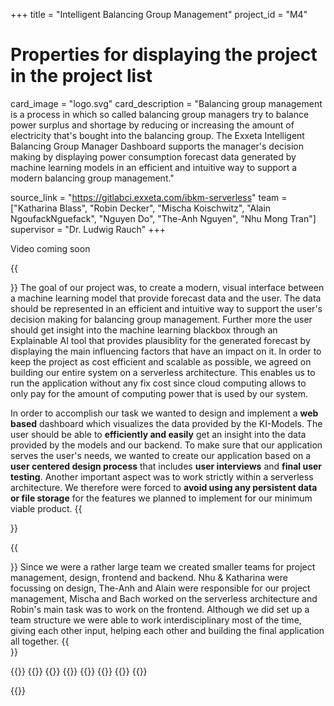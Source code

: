 +++
title = "Intelligent Balancing Group Management"
project_id = "M4"

# Properties for displaying the project in the project list
card_image = "logo.svg"
card_description = "Balancing group management is a process in which so called balancing group managers try to balance power surplus and shortage by reducing or increasing the amount of electricity that's bought into the balancing group. The Exxeta Intelligent Balancing Group Manager Dashboard supports the manager's decision making by displaying power consumption forecast data generated by machine learning models in an efficient and intuitive way to support a modern balancing group management."

source_link = "https://gitlabci.exxeta.com/ibkm-serverless"
team = ["Katharina Blass", "Robin Decker", "Mischa Koischwitz", "Alain NgoufackNguefack", "Nguyen Do", "The-Anh Nguyen", "Nhu Mong Tran"]
supervisor = "Dr. Ludwig Rauch"
+++

Video coming soon

{{<section title="The Objective">}}
The goal of our project was, to create a modern, visual interface between a machine learning model that provide forecast data and the user. The data should be represented in an efficient and intuitive way to support the user's decision making for balancing group management.
Further more the user should get insight into the machine learning blackbox through an Explainable AI tool that provides plausiblity for the generated forecast by displaying the main influencing factors that have an impact on it.
In order to keep the project as cost efficient and scalable as possible, we agreed on building our entire system on a serverless architecture.
This enables us to run the application without any fix cost since cloud computing allows to only pay for the amount of computing power that is used by our system.

In order to accomplish our task we wanted to design and implement a **web based** dashboard which visualizes the data provided by the KI-Models.
The user should be able to **efficiently and easily** get an insight into the data provided by the models and our backend.
To make sure that our application serves the user's needs, we wanted to create our application based on a **user centered design process** that includes **user interviews** and **final user testing**.
Another important aspect was to work strictly within a serverless architecture. We therefore were forced to **avoid using any persistent data or file storage** for the features we planned to implement for our minimum viable product.
{{</section >}}

{{<section title="The Team">}}
Since we were a rather large team we created smaller teams for project management, design, frontend and backend.
Nhu & Katharina were focussing on design, The-Anh and Alain were responsible for our project management, Mischa and Bach worked on the serverless architecture and Robin's main task was to work on the frontend.
Although we did set up a team structure we were able to work interdisciplinary most of the time, giving each other input, helping each other and building the final application all together.
{{</section >}}

{{<gallery>}}
{{<team-member image="nhu.jpg" name="Nhu">}}
{{<team-member image="mischa.png" name="Mischa">}}
{{<team-member image="the.jpg" name="The-Anh">}}
{{<team-member image="alain.png" name="Alain">}}
{{<team-member image="katharina.jpg" name="Katharina">}}
{{<team-member image="bach.png" name="Bach">}}
{{<team-member image="robin.jpg" name="Robin">}}

{{</gallery>}}
